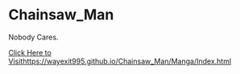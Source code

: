 # Chainsaw_Man
Nobody Cares.

[Click Here to Visit](https://wayexit995.github.io/Chainsaw_Man/Manga/Index.html)https://wayexit995.github.io/Chainsaw_Man/Manga/Index.html
